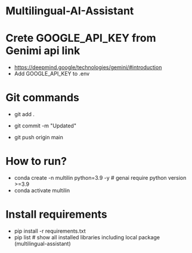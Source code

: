 # Multilingual-AI-Assistant


# Crete GOOGLE_API_KEY from Genimi api link
- https://deepmind.google/technologies/gemini/#introduction
- Add GOOGLE_API_KEY to .env

# Git commands
- git add .

- git commit -m "Updated"

- git push origin main

# How to run?
- conda create -n multilin python=3.9 -y # genai require python version >=3.9
- conda activate multilin

# Install requirements
- pip install -r requirements.txt
- pip list # show all installed libraries including local package (multilingual-assistant)